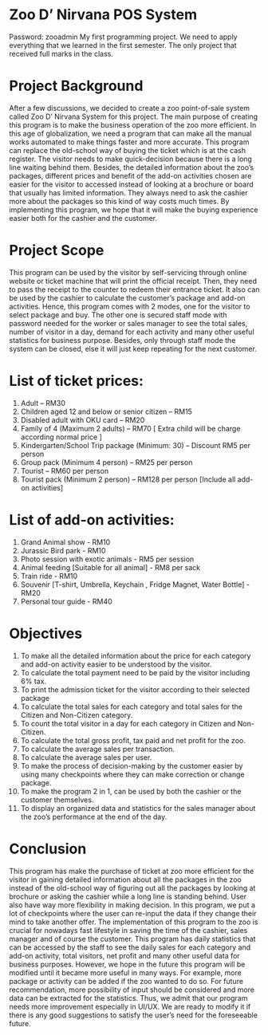# Zoo D’ Nirvana POS System
Password: zooadmin
My first programming project. We need to apply everything that we learned in the first semester. The only project that received full marks in the class.

# Project Background
After a few discussions, we decided to create a zoo point-of-sale system called Zoo D’ Nirvana System for this project. The main purpose of creating this program is to make the business operation of the zoo more efficient.
In this age of globalization, we need a program that can make all the manual works automated to make things faster and more accurate. This program can replace the old-school way of buying the ticket which is at the cash register. The visitor needs to make quick-decision because there is a long line waiting behind them.
Besides, the detailed information about the zoo’s packages, different prices and benefit of the add-on activities chosen are easier for the visitor to accessed instead of looking at a brochure or board that usually has limited information. They always need to ask the cashier more about the packages so this kind of way costs much times.
By implementing this program, we hope that it will make the buying experience easier both for the cashier and the customer.

# Project Scope
This program can be used by the visitor by self-servicing through online website or ticket machine that will print the official receipt. Then, they need to pass the receipt to the counter to redeem their entrance ticket.
It also can be used by the cashier to calculate the customer’s package and add-on activities. Hence, this program comes with 2 modes, one for the visitor to select package and buy. The other one is secured staff mode with password needed for the worker or sales manager to see the total sales, number of visitor in a day, demand for each activity and many other useful statistics for business purpose. Besides, only through staff mode the system can be closed, else it will just keep repeating for the next customer.

# List of ticket prices:
1.	Adult – RM30
2.	Children aged 12 and below or senior citizen – RM15
3.	Disabled adult with OKU card – RM20
4.	Family of 4 (Maximum 2 adults) – RM70 [ Extra child will be charge according normal price ]
5.	Kindergarten/School Trip package (Minimum: 30) – Discount RM5 per person
6.	Group pack (Minimum 4 person) – RM25 per person
7.	Tourist – RM60 per person
8.	Tourist pack (Minimum 2 person) – RM128 per person [Include all add-on activities]

# List of add-on activities:
1.	Grand Animal show - RM10
2.	Jurassic Bird park - RM10
3.	Photo session with exotic animals - RM5 per session
4.	Animal feeding [Suitable for all animal] - RM8 per sack
5.	Train ride - RM10
6.	Souvenir [T-shirt, Umbrella, Keychain , Fridge Magnet, Water Bottle] - RM20
7.	Personal tour guide - RM40

# Objectives
1.	To make all the detailed information about the price for each category and add-on activity easier to be understood by the visitor.
2.	To calculate the total payment need to be paid by the visitor including 6% tax.
3.	To print the admission ticket for the visitor according to their selected package
4.	To calculate the total sales for each category and total sales for the Citizen and Non-Citizen category.
5.	To count the total visitor in a day for each category in Citizen and Non-Citizen.
6.	To calculate the total gross profit, tax paid and net profit for the zoo.
7.	To calculate the average sales per transaction.
8.	To calculate the average sales per user.
9.	To make the process of decision-making by the customer easier by using many checkpoints where they can make correction or change package.
10.	To make the program 2 in 1, can be used by both the cashier or the customer themselves.
11.	To display an organized data and statistics for the sales manager about the zoo’s performance at the end of the day.

# Conclusion
This program has make the purchase of ticket at zoo more efficient for the visitor in gaining detailed information about all the packages in the zoo instead of the old-school way of figuring out all the packages by looking at brochure or asking the cashier while a long line is standing behind. User also have way more flexibility in making decision. In this program, we put a lot of checkpoints where the user can re-input the data if they change their mind to take another offer. The implementation of this program to the zoo is crucial for nowadays fast lifestyle in saving the time of the cashier, sales manager and of course the customer. This program has daily statistics that can be accessed by the staff to see the daily sales for each category and add-on activity, total visitors, net profit and many other useful data for business purposes.
However, we hope in the future this program will be modified until it became more useful in many ways. For example, more package or activity can be added if the zoo wanted to do so. For future recommendation, more possibility of input should be considered and more data can be extracted for the statistics. Thus, we admit that our program needs more improvement especially in UI/UX. We are ready to modify it if there is any good suggestions to satisfy the user’s need for the foreseeable future.
